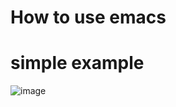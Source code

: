 # How to use emacs
# simple example

![image](https://user-images.githubusercontent.com/52580367/152609810-5d167190-0d6d-479a-aeee-4da81da979a4.png)
